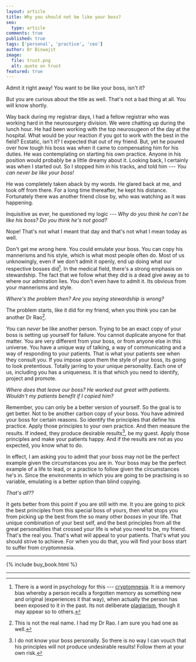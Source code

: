 ```yaml
---
layout: article
title: Why you should not be like your boss?
seo:
  type: article
comments: true
published: true
tags: ['personal', 'practice', 'ceo']
author: Dr Biswajit
image:
  file: trust.png
  alt: quote on trust
featured: true
---
```

<script async id="_ck_130134" src="https://forms.convertkit.com/130134?v=6"></script>

Admit it right away! You want to be like your boss, isn't it?

But you are curious about the title as well. That's not a bad thing at all. You will know shortly.

Way back during my registrar days, I had a fellow registrar who was working hard in the neurosurgery division. We were chatting up during the lunch hour. He had been working with the top neurosugeon of the day at the hospital. What would be your reaction if you got to work with the best in the field? Ecstatic, isn't it? I expected that out of my friend. But, yet he poured over how tough his boss was when it came to compensating him for his duties. He was contemplating on starting his own practice. Anyone in his position would probably be a little dreamy about it. Looking back, I certainly was when I started out. So I stopped him in his tracks, and told him --- *You can never be like your boss!*

He was completely taken aback by my words. He glared back at me, and took off from there. For a long time thereafter, he kept his distance. Fortunately there was another friend close by, who was watching as it was happening.

Inquisitive as ever, he questioned my logic --- *Why do you think he can't be like his boss? Do you think he's not good?*

Nope! That's not what I meant that day and that's not what I mean today as well.

Don't get me wrong here. You could emulate your boss. You can copy his mannerisms and his style, which is what most people often do. Most of us unknowingly, even if we don't admit it openly, end up doing what our respective bosses did[^cryptomnesia]. In the medical field, there's a strong emphasis on stewardship. The fact that we follow what they did is a dead give away as to where our admiration lies. You don't even have to admit it. Its obvious from your mannerisms and style.

*Where's the problem then? Are you saying stewardship is wrong?*

The problem starts, like it did for my friend, when you think you can be another Dr Rao[^DrRao].

You can *never* be like another person. Trying to be an exact copy of your boss is setting up yourself for failure. You cannot duplicate anyone for that matter. You are very different from your boss, or from anyone else in this universe. You have a unique way of talking, a way of communicating and a way of responding to your patients. That is what your patients see when they consult you. If you impose upon them the style of your boss, its going to look pretentious. Totally jarring to your unique personality. Each one of us, including you has a uniqueness. It is that which you need to identify, project and promote.

*Where does that leave our boss? He worked out great with patients. Wouldn't my patients benefit if I copied him?*

Remember, you can only be a better version of yourself. So the goal is to get better. Not to be another carbon copy of your boss. You have admired your boss for certain reasons. So identify the principles that define his practice. Apply those principles to your own practice. And then measure the results. If indeed, they produce desirable results[^vouch], be my guest. Apply those principles and make your patients happy. And if the results are not as you expected, you know what to do.

In effect, I am asking you to admit that your boss may not be the perfect example given the circumstances you are in. Your boss may be the perfect example of a life to lead, or a practice to follow given the circumstances he's in. Since the environments in which you are going to be practising is so variable, emulating is a better option than blind copying.

*That's all??*

It gets better from this point if you are still with me. It you are going to pick the best principles from this special boss of yours, then what stops you from picking up the best from the so many other *bosses* in your life. That unique combination of your best self, and the best principles from all the great personalities that crossed your life is what you need to be, my friend. That's the real you. That's what will appeal to your patients. That's what you should strive to achieve. For when you do that, you will find your boss start to suffer from cryptomnesia.

----

{% include buy_book.html %}

-----
[^DrRao]: This is not the real name. I had my Dr Rao. I am sure you had one as well.
[^vouch]: I do not know your boss personally. So there is no way I can vouch that his principles will not produce undesirable results! Follow them at your own risk.
[^cryptomnesia]: There is a word in psychology for this --- [cryptomnesia](https://en.wikipedia.org/wiki/Cryptomnesia). It is a memory bias whereby a person recalls a forgotten memory as something new and original (experiences it that way), when actually the person has been exposed to it in the past. Its not deliberate [plagiarism](https://en.wikipedia.org/wiki/Plagiarism), though it may appear so to others.
